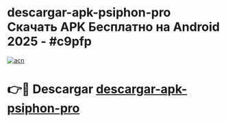 # descargar-apk-psiphon-pro Скачать APK Бесплатно на Android 2025 - #c9pfp

[![acn](https://github.com/user-attachments/assets/0f9c940e-d8b0-45ae-aac7-cd30a18b3e1c)](https://apps.freeplayer.one?title=descargar-apk-psiphon-pro&ref=9RF)

# 👉🔴 Descargar [descargar-apk-psiphon-pro](https://apps.freeplayer.one?title=descargar-apk-psiphon-pro&ref=9RF)